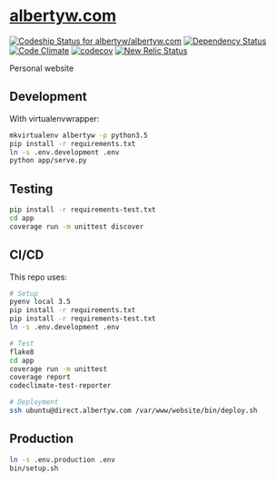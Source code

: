 [albertyw.com](https://www.albertyw.com)
========================================

[![Codeship Status for albertyw/albertyw.com](https://codeship.com/projects/74d1ec30-ba55-0133-5935-025ac38368ea/status?branch=master)](https://codeship.com/projects/135665)
[![Dependency Status](https://gemnasium.com/badges/github.com/albertyw/albertyw.com.svg)](https://gemnasium.com/github.com/albertyw/albertyw.com)
[![Code Climate](https://codeclimate.com/github/albertyw/albertyw.com/badges/gpa.svg)](https://codeclimate.com/github/albertyw/albertyw.com)
[![codecov](https://codecov.io/gh/albertyw/albertyw.com/branch/master/graph/badge.svg)](https://codecov.io/gh/albertyw/albertyw.com)
[![New Relic Status](https://img.shields.io/badge/New%20Relic-Monitored-blue.svg)](https://rpm.newrelic.com/accounts/565493/applications/)

Personal website

Development
-----------

With virtualenvwrapper:

```bash
mkvirtualenv albertyw -p python3.5
pip install -r requirements.txt
ln -s .env.development .env
python app/serve.py
```

Testing
-------

```bash
pip install -r requirements-test.txt
cd app
coverage run -m unittest discover
```

CI/CD
-----

This repo uses:

```bash
# Setup
pyenv local 3.5
pip install -r requirements.txt
pip install -r requirements-test.txt
ln -s .env.development .env

# Test
flake8
cd app
coverage run -m unittest
coverage report
codeclimate-test-reporter

# Deployment
ssh ubuntu@direct.albertyw.com /var/www/website/bin/deploy.sh
```

Production
----------

```bash
ln -s .env.production .env
bin/setup.sh
```
